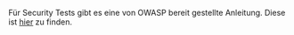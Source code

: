 Für Security Tests gibt es eine von OWASP bereit gestellte Anleitung. Diese ist [hier](https://owasp.org/www-project-web-security-testing-guide/) zu finden.

